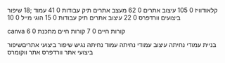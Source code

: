 קלאודוויז	0	105
עיצוב אתרים	0	62
מעצב אתרים תיק עבודות	0	41
עמוד ;18
שיפור ביצועים וורדפרס	0	22
עיצוב אתרים תיק עבודות	0	15
הוגי מייל	0	10

canva קורות חיים	0	7
קורות חיים מתכנת	0	6



בניית עמודי נחיתה
עיצוב עמודי נחיתה
עמוד נחיתה נגיש
שיפור ביצועי אתריםשיפור ביצועי אתר וורדפרס
אתר ווקומרס
